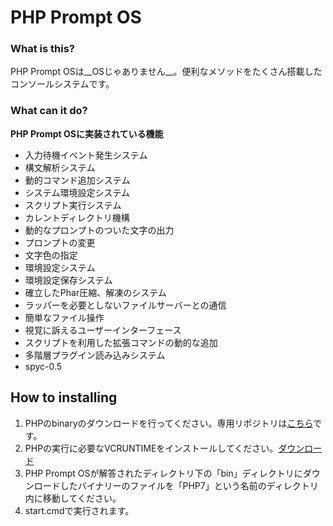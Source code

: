 # PHP Prompt OS
### What is this?
PHP Prompt OSは__OSじゃありません__。便利なメソッドをたくさん搭載したコンソールシステムです。
### What can it do?
__PHP Prompt OSに実装されている機能__
* 入力待機イベント発生システム
* 構文解析システム
* 動的コマンド追加システム
* システム環境設定システム
* スクリプト実行システム
* カレントディレクトリ機構
* 動的なプロンプトのついた文字の出力
* プロンプトの変更
* 文字色の指定
* 環境設定システム
* 環境設定保存システム
* 確立したPhar圧縮、解凍のシステム
* ラッパーを必要としないファイルサーバーとの通信
* 簡単なファイル操作
* 視覚に訴えるユーザーインターフェース
* スクリプトを利用した拡張コマンドの動的な追加
* 多階層プラグイン読み込みシステム
* spyc-0.5

## How to installing
 1. PHPのbinaryのダウンロードを行ってください。専用リポジトリは[こちら](https://github.com/chell-uoxou/PHP-Binaries)です。
 2. PHPの実行に必要なVCRUNTIMEをインストールしてください。[ダウンロード](https://www.microsoft.com/ja-jp/download/details.aspx?id=48145)
 3. PHP Prompt OSが解答されたディレクトリ下の「bin」ディレクトリにダウンロードしたバイナリーのファイルを「PHP7」という名前のディレクトリ内に移動してください。
 4. start.cmdで実行されます。

